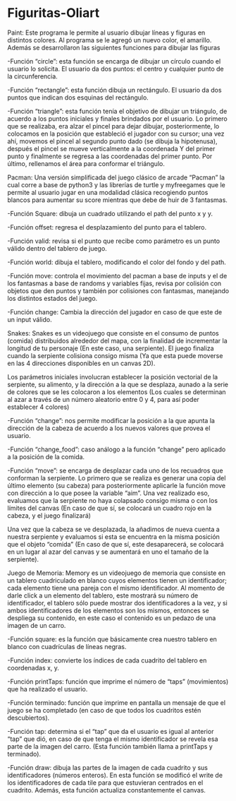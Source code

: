 # Figuritas-Oliart
Paint: 
Este programa le permite al usuario dibujar líneas y figuras en distintos colores.
Al programa se le agregó un nuevo color, el amarillo. Además se desarrollaron las siguientes funciones para dibujar las figuras

-Función “circle”: esta función se encarga de dibujar un círculo cuando el usuario lo solicita. El usuario da dos puntos: el centro y cualquier punto de la circunferencia.

-Función “rectangle”: esta función dibuja un rectángulo. El usuario da dos puntos que indican dos esquinas del rectángulo.

-Función “triangle”: esta función tenía el objetivo de dibujar un triángulo, de acuerdo a los puntos iniciales y finales brindados por el usuario. Lo primero que se realizaba, era alzar el pincel para dejar dibujar, posteriormente, lo colocamos en la posición que estableció el jugador con su cursor; una vez ahí, movemos el pincel al segundo punto dado (se dibuja  la hipotenusa), después el pincel se mueve verticalmente a la coordenada Y del primer punto y finalmente se regresa a las coordenadas del primer punto. Por último, rellenamos el área para conformar el triángulo.


Pacman:
Una versión simplificada del juego clásico de arcade “Pacman” la cual corre a base de python3 y las librerías de turtle y myfreegames que le permite al usuario jugar en una modalidad clásica recogiendo puntos blancos para aumentar su score mientras que debe de huir de 3 fantasmas.

-Función Square: dibuja un cuadrado utilizando el path del punto x y y.

-Función offset: regresa el desplazamiento del punto para el tablero.

-Función valid: revisa si el punto que recibe como parámetro es un punto válido dentro del tablero de juego.

-Función world: dibuja el tablero, modificando el color del fondo y del path.

-Función move: controla el movimiento del pacman a base de inputs y el de los fantasmas a base de randoms y variables fijas, revisa por colisión con objetos que den puntos y también por colisiones con fantasmas, manejando los distintos estados del juego.

-Función change:
Cambia la dirección del jugador en caso de que este de un input válido.


Snakes: 
Snakes es un videojuego que consiste en el consumo de puntos (comida) distribuidos alrededor del mapa, con la finalidad de incrementar la longitud de tu personaje (En este caso, una serpiente). El juego finaliza cuando la serpiente colisiona consigo misma (Ya que esta puede moverse en las 4 direcciones disponibles en un canvas 2D). 

Los parámetros iniciales involucran establecer la posición vectorial de la serpiente, su alimento, y la dirección a la que se desplaza, aunado a la serie de colores que se les colocaron a los elementos (Los cuales se determinan al azar a través de un número aleatorio entre 0 y 4, para así poder establecer 4 colores) 

-Función “change”: nos permite modificar la posición a la que apunta la dirección de la cabeza de acuerdo a los nuevos valores que provea el usuario. 

-Función “change_food”: caso análogo a la función “change” pero aplicado a la posición de la comida. 

-Función “move”: se encarga de desplazar cada uno de los recuadros que conforman la serpiente. Lo primero que se realiza es generar una copia del último elemento (su cabeza) para posteriormente aplicarle la función move con dirección a lo que posee la variable “aim”. Una vez realizado eso, evaluamos que la serpiente no haya colapsado consigo misma o con los límites del canvas (En caso de que sí, se colocará un cuadro rojo en la cabeza, y el juego finalizará) 
 
Una vez que la cabeza se ve desplazada, la añadimos de nueva cuenta a nuestra serpiente y evaluamos si esta se encuentra en la misma posición que el objeto “comida” (En caso de que sí, este desaparecerá, se colocará en un lugar al azar del canvas y se aumentará en uno el tamaño de la serpiente). 


Juego de Memoria:
Memory es un videojuego de memoria que consiste en un tablero cuadriculado en blanco cuyos elementos tienen un identificador; cada elemento tiene una pareja con el mismo identificador. Al momento de darle click a un elemento del tablero, este mostrará su número de identificador, el tablero sólo puede mostrar dos identificadores a la vez, y si ambos identificadores de los elementos son los mismos, entonces se despliega su contenido, en este caso el contenido es un pedazo de una imagen de un carro.

-Función square: es la función que básicamente crea nuestro tablero en blanco con cuadrículas de líneas negras.

-Función index: convierte los índices de cada cuadrito del tablero en coordenadas x, y.

-Función printTaps: función que imprime el número de “taps” (movimientos) que ha realizado el usuario.

-Función terminado: función que imprime en pantalla un mensaje de que el juego se ha completado (en caso de que todos los cuadritos estén descubiertos).

-Función tap: determina si el “tap” que da el usuario es igual al anterior “tap” que dió, en caso de que tenga el mismo identificador se revela esa parte de la imagen del carro. (Esta función también llama a printTaps y terminado).


-Función draw: dibuja las partes de la imagen de cada cuadrito y sus identificadores (números enteros). En esta función se modificó el write de los identificadores de cada tile para que estuvieran centrados en el cuadrito. Además, esta función actualiza constantemente el canvas.
